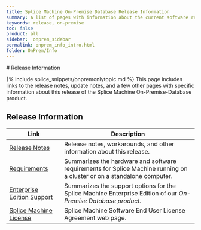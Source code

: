 ```yaml
---
title: Splice Machine On-Premise Database Release Information
summary: A list of pages with information about the current software release.
keywords: release, on-premise
toc: false
product: all
sidebar:  onprem_sidebar
permalink: onprem_info_intro.html
folder: OnPrem/Info
---
```

<section>
<div class="TopicContent" data-swiftype-index="true" markdown="1">
# Release Information

{% include splice_snippets/onpremonlytopic.md %}
This page includes links to the release notes, update notes, and a few
other pages with specific information about this release of the Splice
Machine On-Premise-Database product.

## Release Information

<table summary="Summary table with links to and descriptions of pages that list specific topics in this documentation suite">
                <col />
                <col />
                <thead>
                    <tr>
                        <th>Link</th>
                        <th>Description</th>
                    </tr>
                </thead>
                <tbody>
                    <tr>
                        <td><a href="onprem_info_release.html">Release Notes</a></td>
                        <td>Release notes, workarounds, and other information about this release.</td>
                    </tr>
                    <tr>
                        <td><a href="onprem_info_requirements.html">Requirements</a>
                        </td>
                        <td>Summarizes the hardware and software requirements for Splice Machine running on a cluster or on a standalone computer.</td>
                    </tr>
                    <tr>
                        <td><a href="onprem_info_editions.html">Enterprise Edition Support</a>
                        </td>
                        <td>Summarizes the support options for the Splice Machine Enterprise Edition of our <em>On-Premise Database product.</em></td>
                    </tr>
                    <tr>
                        <td><a href="https://www.splicemachine.com/company/end-user-license-agreement/" target="_blank">Splice Machine License</a>
                        </td>
                        <td>Splice Machine Software End User License Agreement web page.</td>
                    </tr>
                </tbody>
            </table>
</div>
</section>
